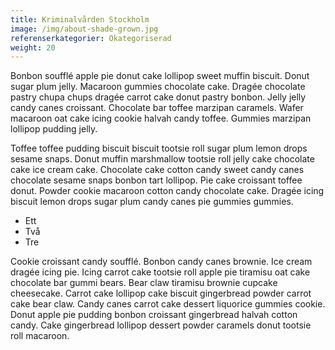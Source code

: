```yaml
---
title: Kriminalvården Stockholm
image: /img/about-shade-grown.jpg
referenserkategorier: Okategoriserad
weight: 20
---
```

Bonbon soufflé apple pie donut cake lollipop sweet muffin biscuit. Donut sugar plum jelly. Macaroon gummies chocolate cake. Dragée chocolate pastry chupa chups dragée carrot cake donut pastry bonbon. Jelly jelly candy canes croissant. Chocolate bar toffee marzipan caramels. Wafer macaroon oat cake icing cookie halvah candy toffee. Gummies marzipan lollipop pudding jelly.

Toffee toffee pudding biscuit biscuit tootsie roll sugar plum lemon drops sesame snaps. Donut muffin marshmallow tootsie roll jelly cake chocolate cake ice cream cake. Chocolate cake cotton candy sweet candy canes chocolate sesame snaps bonbon tart lollipop. Pie cake croissant toffee donut. Powder cookie macaroon cotton candy chocolate cake. Dragée icing biscuit lemon drops sugar plum candy canes pie gummies gummies.

* Ett
* Två
* Tre

Cookie croissant candy soufflé. Bonbon candy canes brownie. Ice cream dragée icing pie. Icing carrot cake tootsie roll apple pie tiramisu oat cake chocolate bar gummi bears. Bear claw tiramisu brownie cupcake cheesecake. Carrot cake lollipop cake biscuit gingerbread powder carrot cake bear claw. Candy canes carrot cake dessert liquorice gummies cookie. Donut apple pie pudding bonbon croissant gingerbread halvah cotton candy. Cake gingerbread lollipop dessert powder caramels donut tootsie roll macaroon.
